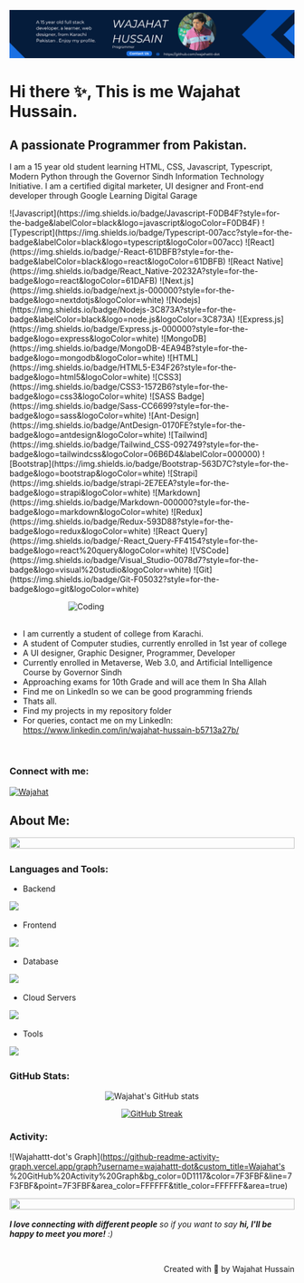 
<p>
<img src="Wajahat Hussain_20240422_234938_0000.png" width:"100" height:"100"> </p>

# Hi there ✨, This is me Wajahat Hussain.
## A passionate Programmer from Pakistan.
<p align="left">I am a 15 year old student learning HTML, CSS, Javascript, Typescript, Modern Python through the Governor Sindh Information Technology Initiative. I am a certified digital marketer, UI designer and Front-end developer through Google Learning Digital Garage</p>
<p align="center"> 
  </p>
  <p>
   ![Javascript](https://img.shields.io/badge/Javascript-F0DB4F?style=for-the-badge&labelColor=black&logo=javascript&logoColor=F0DB4F)
![Typescript](https://img.shields.io/badge/Typescript-007acc?style=for-the-badge&labelColor=black&logo=typescript&logoColor=007acc)
![React](https://img.shields.io/badge/-React-61DBFB?style=for-the-badge&labelColor=black&logo=react&logoColor=61DBFB)
![React Native](https://img.shields.io/badge/React_Native-20232A?style=for-the-badge&logo=react&logoColor=61DAFB)
![Next.js](https://img.shields.io/badge/next.js-000000?style=for-the-badge&logo=nextdotjs&logoColor=white)
![Nodejs](https://img.shields.io/badge/Nodejs-3C873A?style=for-the-badge&labelColor=black&logo=node.js&logoColor=3C873A)
![Express.js](https://img.shields.io/badge/Express.js-000000?style=for-the-badge&logo=express&logoColor=white)
![MongoDB](https://img.shields.io/badge/MongoDB-4EA94B?style=for-the-badge&logo=mongodb&logoColor=white)
![HTML](https://img.shields.io/badge/HTML5-E34F26?style=for-the-badge&logo=html5&logoColor=white)
![CSS3](https://img.shields.io/badge/CSS3-1572B6?style=for-the-badge&logo=css3&logoColor=white)
![SASS Badge](https://img.shields.io/badge/Sass-CC6699?style=for-the-badge&logo=sass&logoColor=white)
![Ant-Design](https://img.shields.io/badge/AntDesign-0170FE?style=for-the-badge&logo=antdesign&logoColor=white)
![Tailwind](https://img.shields.io/badge/Tailwind_CSS-092749?style=for-the-badge&logo=tailwindcss&logoColor=06B6D4&labelColor=000000)
![Bootstrap](https://img.shields.io/badge/Bootstrap-563D7C?style=for-the-badge&logo=bootstrap&logoColor=white)
![Strapi](https://img.shields.io/badge/strapi-2E7EEA?style=for-the-badge&logo=strapi&logoColor=white)
![Markdown](https://img.shields.io/badge/Markdown-000000?style=for-the-badge&logo=markdown&logoColor=white)
![Redux](https://img.shields.io/badge/Redux-593D88?style=for-the-badge&logo=redux&logoColor=white)
![React Query](https://img.shields.io/badge/-React_Query-FF4154?style=for-the-badge&logo=react%20query&logoColor=white)
![VSCode](https://img.shields.io/badge/Visual_Studio-0078d7?style=for-the-badge&logo=visual%20studio&logoColor=white)
![Git](https://img.shields.io/badge/Git-F05032?style=for-the-badge&logo=git&logoColor=white)
  </p>


<img align="right" alt="Coding" width="400" src="https://user-images.githubusercontent.com/74038190/229223263-cf2e4b07-2615-4f87-9c38-e37600f8381a.gif">
<br><br>

- I am currently a student of college from Karachi.
- A student of Computer studies, currently enrolled in 1st year of college
- A UI designer, Graphic Designer, Programmer, Developer
- Currently enrolled in Metaverse, Web 3.0, and Artificial Intelligence Course by Governor Sindh
- Approaching exams for 10th Grade and will ace them In Sha Allah
- Find me on LinkedIn so we can be good programming friends
- Thats all.
- Find my projects in my repository folder
- For queries, contact me on my LinkedIn: https://www.linkedin.com/in/wajahat-hussain-b5713a27b/
<br>
<h3 align="left">Connect with me:</h3>
<p align="left">
<a href="https://www.linkedin.com/in/wajahat-hussain-b5713a27b/" target="blank"><img align="center" src="https://raw.githubusercontent.com/rahuldkjain/github-profile-readme-generator/master/src/images/icons/Social/linked-in-alt.svg" alt="Wajahat" height="30" width="40" /></a>
</p>

<p>
 <h2>About Me:</h2>
</p>

<img src="https://i.imgur.com/dBaSKWF.gif" height="20" width="100%">

<h3 align="left">Languages and Tools:</h3>

- Backend
<p align="left">
  <a href="https://skillicons.dev">
    <img src="https://skillicons.dev/icons?i=php,laravel,java,nodejs,py,spring,flask,fastapi,express,nestjs" />
  </a>
</p>

- Frontend
<p align="left">
  <a href="https://skillicons.dev">
    <img src="https://skillicons.dev/icons?i=ts,js,react,nextjs,redux,tailwind,materialui" />
  </a>
</p>

- Database
<p align="left">
  <a href="https://skillicons.dev">
    <img src="https://skillicons.dev/icons?i=mongodb,mysql,postgresql" />
  </a>
</p>

- Cloud Servers
<p align="left">
  <a href="https://skillicons.dev">
    <img src="https://skillicons.dev/icons?i=azure,aws,gcp,firebase,cloudflare" />
  </a>
</p>

- Tools
<p align="left">
  <a href="https://skillicons.dev">
    <img src="https://skillicons.dev/icons?i=git,github,docker,figma,xd,idea,vscode,postman,linux" />
  </a>
</p>


<h3 align="left">GitHub Stats:</h3>
<div align="center">
 
![Wajahat's GitHub stats](https://github-readme-stats.vercel.app/api?username=wajahattt-dot\&theme=midnight-purple\&show_icons=true\&show=reviews,prs_merged,prs_merged_percentage\&hide=contribs,issues)

[![GitHub Streak](https://streak-stats.demolab.com/?user=wajahattt-dot&theme=midnight-purple)](https://git.io/streak-stats)

</div>

<h3 align="left">Activity:</h3>

![Wajahattt-dot's Graph](https://github-readme-activity-graph.vercel.app/graph?username=wajahattt-dot&custom_title=Wajahat's %20GitHub%20Activity%20Graph&bg_color=0D1117&color=7F3FBF&line=7F3FBF&point=7F3FBF&area_color=FFFFFF&title_color=FFFFFF&area=true)

<img src="https://i.imgur.com/dBaSKWF.gif" height="20" width="100%">

 <em><b>I love connecting with different people</b> so if you want to say <b>hi, I'll be happy to meet you more!</b> :)</em>

<br>
<p align="right" > Created with 🧡 by <a >Wajahat Hussain</a></p>

